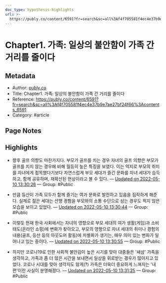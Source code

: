 ```yaml
---
doc_type: hypothesis-highlights
url: >-
  https://publy.co/content/6591?fr=search&sc=all%3Af4f705581f4ec4e37b9e7ae27bf24f66%3Acontents_6591
---
```


# Chapter1. 가족: 일상의 불안함이 가족 간 거리를 줄이다

## Metadata
- Author: [publy.co]()
- Title: Chapter1. 가족: 일상의 불안함이 가족 간 거리를 줄이다
- Reference: https://publy.co/content/6591?fr=search&sc=all%3Af4f705581f4ec4e37b9e7ae27bf24f66%3Acontents_6591
- Category: #article

## Page Notes
## Highlights
- 향후 골프 의향도 마찬가지다. 부모가 골프를 치는 경우 자녀의 골프 의향은 부모가 골프를 치지 않는 경우에 비해 월등히 높은 특징을 보였다. 이는 억지로 부모의 취미를 자녀에게 접목했다기보다 자연스럽게 부모 세대가 즐긴 문화를 자녀 세대가 습득하고, 함께 공유하며, 재확산된 현상이라고 볼 수 있다. — [Updated on 2022-05-10 13:30:26](https://hyp.is/6hCl0tAZEeys0Z_j7uDjvQ/publy.co/content/6591?fr=search&sc=all%3Af4f705581f4ec4e37b9e7ae27bf24f66%3Acontents_6591) — Group: #Public

- 만큼 등산이 가족 모두가 함께 즐기는 여가 문화로 발전하고 있음을 짐작하게 해준다. 실제로 젊은 세대는 산행 경험을 부모와의 소통 수단으로 삼는 경우도 적지 않은 모습을 보이고 있었다. — [Updated on 2022-05-10 13:30:44](https://hyp.is/9NZ8stAZEeyzRyd0k6B17A/publy.co/content/6591?fr=search&sc=all%3Af4f705581f4ec4e37b9e7ae27bf24f66%3Acontents_6591) — Group: #Public

- 이렇듯 현재 한국 사회에서는 자녀의 영향으로 부모 세대의 여가 생활(게임)과 소비 태도(온라인 쇼핑)에 변화가 찾아오고, 부모의 영향으로 자녀 세대의 취미나 경험의 내용(골프, 등산 등의 아웃도어 활동)에 차별화가 생기는, 매우 의미 있는 변화가 일어나고 있는 중이다. — [Updated on 2022-05-10 13:30:55](https://hyp.is/-5iewtAZEeys0vdaap_UsA/publy.co/content/6591?fr=search&sc=all%3Af4f705581f4ec4e37b9e7ae27bf24f66%3Acontents_6591) — Group: #Public

- 하지만 코로나19로 인한 사회적 불안감이 높은 시기를 맞아 대중들은 '새삼' 가족을 생각하고, 가족과 좀 더 많은 시간을 보내면서 일상을 위로받는 경우가 많아지고 있었다. 코로나 시대를 맞아 생각지도 않게(?) 가족은 더욱더 중요하게 느껴지는 '내 편'이란 사실이 분명해졌다. — [Updated on 2022-05-10 13:31:25](https://hyp.is/DU-UStAaEeysc0Ouvj1EEQ/publy.co/content/6591?fr=search&sc=all%3Af4f705581f4ec4e37b9e7ae27bf24f66%3Acontents_6591) — Group: #Public



